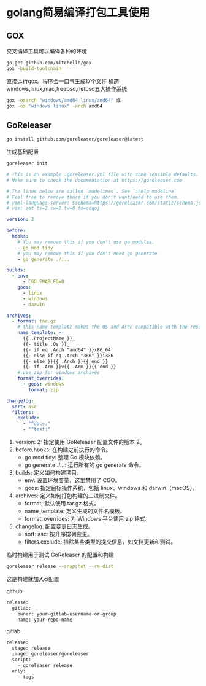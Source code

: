 # golang简易编译打包工具使用

## GOX

交叉编译工具可以编译各种的环境

```bash
go get github.com/mitchellh/gox
gox -build-toolchain
```

直接运行gox。程序会一口气生成17个文件
横跨windows,linux,mac,freebsd,netbsd五大操作系统

```bash
gox -osarch "windows/amd64 linux/amd64" 或
gox -os "windows linux" -arch amd64
```

## GoReleaser

```bash
go install github.com/goreleaser/goreleaser@latest
```

生成基础配置

```bash
goreleaser init
```

```yaml
# This is an example .goreleaser.yml file with some sensible defaults.
# Make sure to check the documentation at https://goreleaser.com

# The lines below are called `modelines`. See `:help modeline`
# Feel free to remove those if you don't want/need to use them.
# yaml-language-server: $schema=https://goreleaser.com/static/schema.json
# vim: set ts=2 sw=2 tw=0 fo=cnqoj

version: 2

before:
  hooks:
    # You may remove this if you don't use go modules.
    - go mod tidy
    # you may remove this if you don't need go generate
    - go generate ./...

builds:
  - env:
      - CGO_ENABLED=0
    goos:
      - linux
      - windows
      - darwin

archives:
  - format: tar.gz
    # this name template makes the OS and Arch compatible with the results of `uname`.
    name_template: >-
      {{ .ProjectName }}_
      {{- title .Os }}_
      {{- if eq .Arch "amd64" }}x86_64
      {{- else if eq .Arch "386" }}i386
      {{- else }}{{ .Arch }}{{ end }}
      {{- if .Arm }}v{{ .Arm }}{{ end }}
    # use zip for windows archives
    format_overrides:
      - goos: windows
        format: zip

changelog:
  sort: asc
  filters:
    exclude:
      - "^docs:"
      - "^test:"
```

1. version: 2: 指定使用 GoReleaser 配置文件的版本 2。
2. before.hooks: 在构建之前执行的命令。
    * go mod tidy: 整理 Go 模块依赖。
    * go generate ./...: 运行所有的 go generate 命令。
3. builds: 定义如何构建项目。
    * env: 设置环境变量，这里禁用了 CGO。
    * goos: 指定目标操作系统，包括 linux、windows 和 darwin（macOS）。
4. archives: 定义如何打包构建的二进制文件。
    * format: 默认使用 tar.gz 格式。
    * name_template: 定义生成的文件名模板。
    * format_overrides: 为 Windows 平台使用 zip 格式。
5. changelog: 配置变更日志生成。
    * sort: asc: 按升序排列变更。
    * filters.exclude: 排除某些类型的提交信息，如文档更新和测试。

临时构建用于测试 GoReleaser 的配置和构建

```bash
goreleaser release --snapshot --rm-dist
```

这是构建就加入ci配置

github

```bash
release:
  gitlab:
    owner: your-gitlab-username-or-group
    name: your-repo-name
```

gitlab

```bash
release:
  stage: release
  image: goreleaser/goreleaser
  script:
    - goreleaser release
  only:
    - tags
```

